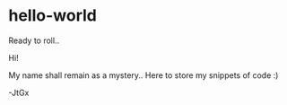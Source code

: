 # hello-world
Ready to roll..


Hi! 

My name shall remain as a mystery.. Here to store my snippets of code :)

-JtGx
